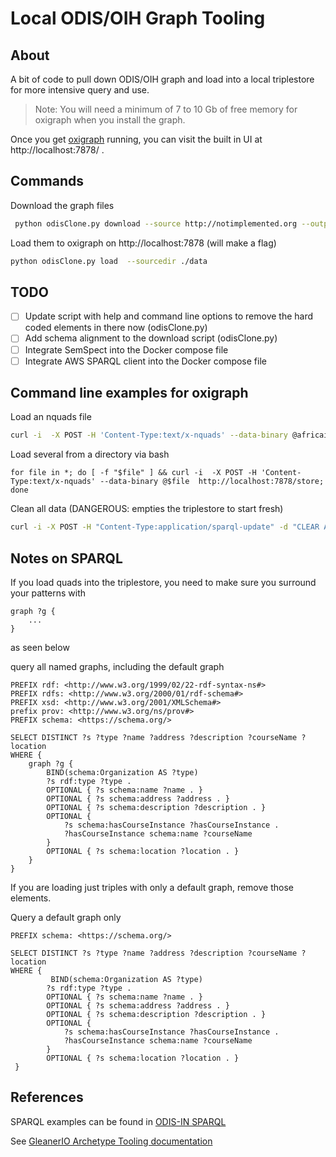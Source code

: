 # Local ODIS/OIH Graph Tooling

## About

A bit of code to pull down ODIS/OIH graph and load into a local triplestore for more intensive query and use.

> Note:  You will need a minimum of 7 to 10 Gb of
> free memory for oxigraph when you install the graph.  

Once you get [oxigraph](https://github.com/oxigraph/oxigraph) running, you can visit the built in UI at
http://localhost:7878/ .

## Commands

Download the graph files
```bash
 python odisClone.py download --source http://notimplemented.org --outputdir ./data
 ```

Load them to oxigraph on http://localhost:7878  (will make a flag)
```bash
python odisClone.py load  --sourcedir ./data
```

## TODO

- [ ] Update script with help and command line options to remove the hard coded elements in there now (odisClone.py)
- [ ] Add schema alignment to the download script (odisClone.py)
- [ ] Integrate SemSpect into the Docker compose file
- [ ] Integrate AWS SPARQL client into the Docker compose file

## Command line examples for oxigraph

Load an nquads file
```bash
curl -i  -X POST -H 'Content-Type:text/x-nquads' --data-binary @africaioc_release.nq  http://localhost:7878/store
```

Load several from a directory via bash
```bssh
for file in *; do [ -f "$file" ] && curl -i  -X POST -H 'Content-Type:text/x-nquads' --data-binary @$file  http://localhost:7878/store; done
```

Clean all data (DANGEROUS:  empties the triplestore to start fresh)
```bash
curl -i -X POST -H "Content-Type:application/sparql-update" -d "CLEAR ALL"   http://localhost:7878/update
```

## Notes on SPARQL

If you load quads into the triplestore, you need to make sure you surround 
your patterns with

```sparql
graph ?g {
    ...
}
```

as seen below

query all named graphs, including the default graph
```sparql
PREFIX rdf: <http://www.w3.org/1999/02/22-rdf-syntax-ns#>
PREFIX rdfs: <http://www.w3.org/2000/01/rdf-schema#>
PREFIX xsd: <http://www.w3.org/2001/XMLSchema#>
prefix prov: <http://www.w3.org/ns/prov#>
PREFIX schema: <https://schema.org/>

SELECT DISTINCT ?s ?type ?name ?address ?description ?courseName ?location
WHERE {
    graph ?g {
        BIND(schema:Organization AS ?type)
        ?s rdf:type ?type .
        OPTIONAL { ?s schema:name ?name . }
        OPTIONAL { ?s schema:address ?address . }
        OPTIONAL { ?s schema:description ?description . }
        OPTIONAL {
            ?s schema:hasCourseInstance ?hasCourseInstance .
            ?hasCourseInstance schema:name ?courseName
        }
        OPTIONAL { ?s schema:location ?location . }
    }
}
```
 
If you are loading just triples with only a default graph, remove 
those elements.  

Query a default graph only
```sparql
PREFIX schema: <https://schema.org/>

SELECT DISTINCT ?s ?type ?name ?address ?description ?courseName ?location
WHERE {
         BIND(schema:Organization AS ?type)
        ?s rdf:type ?type .
        OPTIONAL { ?s schema:name ?name . }
        OPTIONAL { ?s schema:address ?address . }
        OPTIONAL { ?s schema:description ?description . }
        OPTIONAL {
            ?s schema:hasCourseInstance ?hasCourseInstance .
            ?hasCourseInstance schema:name ?courseName
        }
        OPTIONAL { ?s schema:location ?location . }
 }
 ```


## References

SPARQL examples can be found in [ODIS-IN SPARQL](https://github.com/iodepo/odis-in/tree/master/SPARQL)

See [GleanerIO Archetype Tooling documentation](https://github.com/gleanerio/archetype/blob/master/docs/tooling.md)

